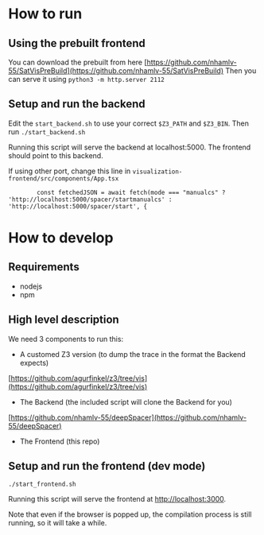 # How to run
## Using the prebuilt frontend
You can download the prebuilt from here
[https://github.com/nhamlv-55/SatVisPreBuild](https://github.com/nhamlv-55/SatVisPreBuild)
Then you can serve it using
`python3 -m http.server 2112`

## Setup and run the backend
Edit the `start_backend.sh` to use your correct `$Z3_PATH` and `$Z3_BIN`. Then run 
`./start_backend.sh`

Running this script will serve the backend at localhost:5000. The frontend should point to this backend.

If using other port, change this line in `visualization-frontend/src/components/App.tsx`

`        const fetchedJSON = await fetch(mode === "manualcs" ? 'http://localhost:5000/spacer/startmanualcs' : 'http://localhost:5000/spacer/start', {`


# How to develop

## Requirements
* nodejs
* npm

## High level description
We need 3 components to run this:

* A customed Z3 version (to dump the trace in the format the Backend expects)

[https://github.com/agurfinkel/z3/tree/vis](https://github.com/agurfinkel/z3/tree/vis)

* The Backend (the included script will clone the Backend for you)

[https://github.com/nhamlv-55/deepSpacer](https://github.com/nhamlv-55/deepSpacer)

* The Frontend (this repo)

## Setup and run the frontend (dev mode)
`./start_frontend.sh`

Running this script will serve the frontend at [http://localhost:3000](http://localhost:3000).

Note that even if the browser is popped up, the compilation process is still running, so it will take a while.

